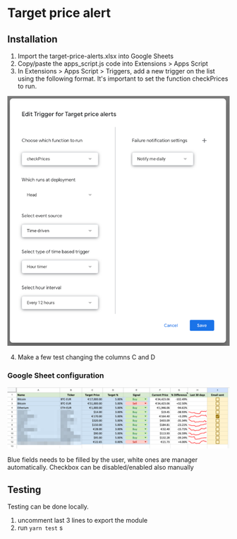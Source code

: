 # Target price alert

## Installation

1. Import the target-price-alerts.xlsx into Google Sheets
2. Copy/paste the apps_script.js code into Extensions > Apps Script
3. In Extensions > Apps Script > Triggers, add a new trigger on the list using the following format. It's important to set the function checkPrices to run.

![](triggers.png)

4. Make a few test changing the columns C and D 

### Google Sheet configuration

![](google_sheets_image.png)

Blue fields needs to be filled by the user, white ones are manager automatically.
Checkbox can be disabled/enabled also manually

## Testing

Testing can be done locally.

1. uncomment last 3 lines to export the module
2. run `yarn test`
s